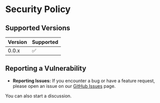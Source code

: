 # Security Policy

## Supported Versions

| Version | Supported          |
| ------- | ------------------ |
| 0.0.x   | :white_check_mark: |


## Reporting a Vulnerability

- **Reporting Issues:** If you encounter a bug or have a feature request, please open an issue on our [GitHub Issues](https://github.com/alquimodelia/alquimodelia/issues) page.

You can also start a discussion.
